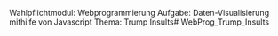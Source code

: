 Wahlpflichtmodul: Webprogrammierung Aufgabe: Daten-Visualisierung mithilfe von Javascript Thema: Trump Insults# WebProg_Trump_Insults
